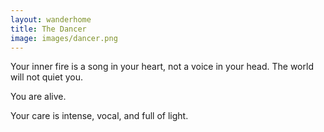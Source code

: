 ```yaml
---
layout: wanderhome
title: The Dancer
image: images/dancer.png
---
```


Your inner fire is a song in your heart, not a voice in your head. The world will not quiet you.

You are alive.

Your care is intense, vocal, and full of light.
